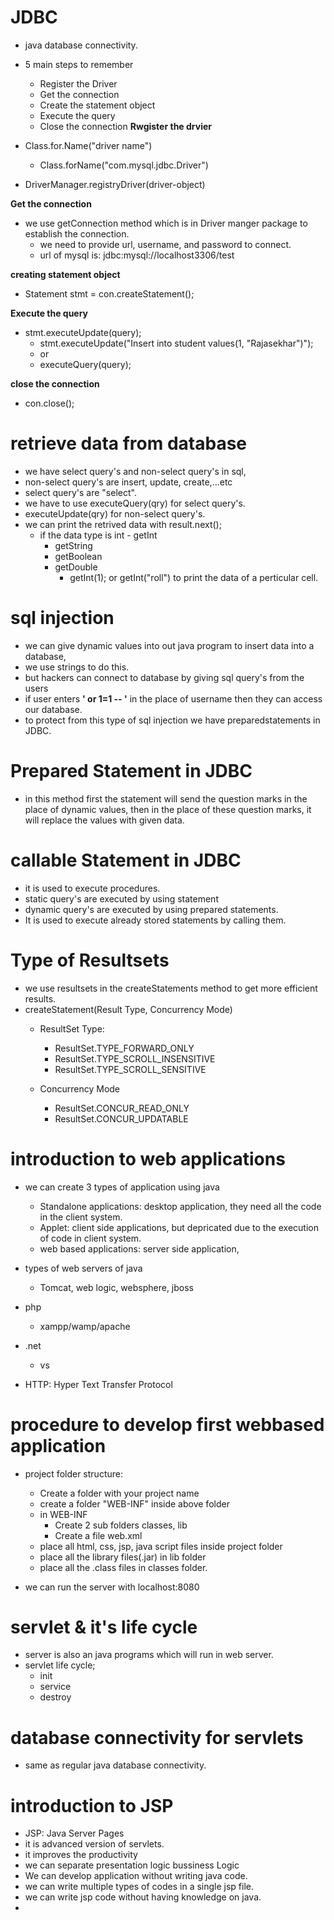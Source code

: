 # JDBC
 - java database connectivity.
 - 5 main steps to remember
   - Register the Driver
   - Get the connection
   - Create the statement object
   - Execute the query
   - Close the connection
**Rwgister the drvier**

 - Class.for.Name("driver name")
   - Class.forName("com.mysql.jdbc.Driver")
 - DriverManager.registryDriver(driver-object)

**Get the connection**

 - we use getConnection method which is in Driver manger package to establish the connection.
   - we need to provide url, username, and password to connect.
   - url of mysql is: jdbc:mysql://localhost3306/test

**creating statement object**

 - Statement stmt = con.createStatement();

**Execute the query**

 - stmt.executeUpdate(query);
   - stmt.executeUpdate("Insert into student values(1, "Rajasekhar")");
   - or
   - executeQuery(query);

**close the connection**

 - con.close();

# retrieve data from database

 - we have select query's and non-select query's in sql,
 - non-select query's are insert, update, create,...etc
 - select query's are "select".
 - we have to use executeQuery(qry) for select query's.
 - executeUpdate(qry) for non-select query's.
 - we can print the retrived data with result.next();
   - if the data type is int - getInt
     - getString
     - getBoolean
     - getDouble
       - getInt(1); or getInt("roll") to print the data of a perticular cell.

# sql injection

 - we can give dynamic values into out java program to insert data into a database,
 - we use strings to do this.
 - but hackers can connect to database by giving sql query's from the users
 - if user enters **' or 1=1 -- '** in the place of username then they can access our database.
 - to protect from this type of sql injection we have preparedstatements in JDBC.

# Prepared Statement in JDBC

 - in this method first the statement will send the question marks in the place of dynamic values, then in the place of these question marks, it will replace the values with given data.

# callable Statement in JDBC

 - it is used to execute procedures.
 - static query's are executed by using statement
 - dynamic query's are executed by using prepared statements.
 - It is used to execute already stored statements by calling them.

# Type of Resultsets
 - we use resultsets in the createStatements method to get more efficient results.
 - createStatement(Result Type, Concurrency Mode)
   - ResultSet Type:
     - ResultSet.TYPE_FORWARD_ONLY
     - ResultSet.TYPE_SCROLL_INSENSITIVE
     - ResultSet.TYPE_SCROLL_SENSITIVE

   - Concurrency Mode
     - ResultSet.CONCUR_READ_ONLY
     - ResultSet.CONCUR_UPDATABLE

# introduction to web applications

 - we can create 3 types of application using java
   - Standalone applications: desktop application, they need all the code in the client system.
   - Applet: client side applications, but depricated due to the execution of code in client system.
   - web based applications: server side application,

 - types of web servers of java
   - Tomcat, web logic, websphere, jboss
 - php
   - xampp/wamp/apache
 - .net
   - vs

 - HTTP: Hyper Text Transfer Protocol

# procedure to develop first webbased application

 - project folder structure:
   - Create a folder with your project name
   - create a folder "WEB-INF" inside above folder
   - in WEB-INF
     - Create 2 sub folders classes, lib
     - Create a file web.xml
   - place all html, css, jsp, java script files inside project folder
   - place all the library files(.jar) in lib folder
   - place all the .class files in classes folder.

 - we can run the server with localhost:8080

# servlet & it's life cycle

 - server is also an java programs which will run in web server.
 - servlet life cycle;
   - init
   - service
   - destroy

# database connectivity for servlets

 - same as regular java database connectivity.

# introduction to JSP

 - JSP: Java Server Pages
 - it is advanced version of servlets.
 - it improves the productivity
 - we can separate presentation logic bussiness Logic
 - We can develop application without writing java code.
 - we can write multiple types of codes in a single jsp file.
 - we can write jsp code without having knowledge on java.
 - 